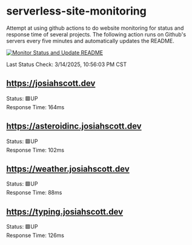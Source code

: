 # serverless-site-monitoring
Attempt at using github actions to do website monitoring for status and response time of several projects. The following action runs on Github's servers every five minutes and automatically updates the README.  

[![Monitor Status and Update README](https://github.com/JosiahSco/serverless-site-monitoring/actions/workflows/monitor.yaml/badge.svg)](https://github.com/JosiahSco/serverless-site-monitoring/actions/workflows/monitor.yaml)

Last Status Check: 3/14/2025, 10:56:03 PM CST

## https://josiahscott.dev
Status: 🟩UP  
Response Time: 164ms

## https://asteroidinc.josiahscott.dev
Status: 🟩UP  
Response Time: 102ms

## https://weather.josiahscott.dev
Status: 🟩UP  
Response Time: 88ms

## https://typing.josiahscott.dev
Status: 🟩UP  
Response Time: 126ms


